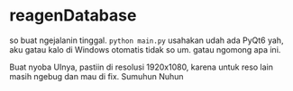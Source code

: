 # reagenDatabase
so buat ngejalanin tinggal. 
`python main.py`
usahakan udah ada PyQt6 yah, aku gatau kalo di Windows otomatis tidak so um. gatau ngomong apa ini.

Buat nyoba UInya, pastiin di resolusi 1920x1080, karena untuk reso lain masih ngebug dan mau di fix. Sumuhun Nuhun
